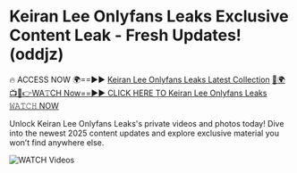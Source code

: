 # Keiran Lee Onlyfans Leaks Exclusive Content Leak - Fresh Updates! (oddjz)

🔥 ACCESS NOW 🌍==►► <a href="https://tinyurl.com/3fjeunct" rel="nofollow">Keiran Lee Onlyfans Leaks Latest Collection</a></h3>
[🔴🌍📺📱👉WA𝚃CH Now==►► CLICK HERE TO Keiran Lee Onlyfans Leaks 𝚆𝙰𝚃𝙲𝙷 NOW](https://tinyurl.com/3fjeunct)

Unlock Keiran Lee Onlyfans Leaks's private videos and photos today! Dive into the newest 2025 content updates and explore exclusive material you won’t find anywhere else.


<a href="https://tinyurl.com/3fjeunct" rel="nofollow" data-target="animated-image.originalLink"><img src="https://camo.githubusercontent.com/8a4f000d20f83aca3bf7ec5f350d767afa0574a8a352519fd8cfa583a6f93a33/68747470733a2f2f692e696d6775722e636f6d2f644a486b345a712e676966" alt="WATCH Videos" data-canonical-src="https://i.imgur.com/dJHk4Zq.gif" style="max-width: 100%; display: inline-block;" data-target="animated-image.originalImage"></a>
